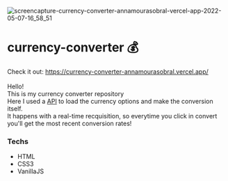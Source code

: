 ![screencapture-currency-converter-annamourasobral-vercel-app-2022-05-07-16_58_51](https://user-images.githubusercontent.com/71239376/167259847-51b1d190-327f-4855-9efd-8ad0e77541f2.png)

# currency-converter 💰
Check it out: https://currency-converter-annamourasobral.vercel.app/
<br/>
<br/>Hello!
<br/>This is my currency converter repository
<br/>Here I used a [API](https://exchangerate.host/#/) to load the currency options and make the conversion itself.
<br/>It happens with a real-time recquisition, so everytime you click in convert you'll get the most recent conversion rates!
### Techs
- HTML
- CSS3
- VanillaJS

